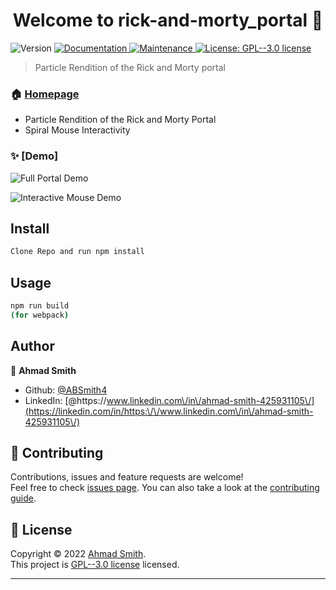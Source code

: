 <h1 align="center">Welcome to rick-and-morty_portal 👋</h1>
<p>
  <img alt="Version" src="https://img.shields.io/badge/version-1.0.0-blue.svg?cacheSeconds=2592000" />
  <a href="https://github.com/ABSmith4/Rick-and-Morty_Portal#readme" target="_blank">
    <img alt="Documentation" src="https://img.shields.io/badge/documentation-yes-brightgreen.svg" />
  </a>
  <a href="https://github.com/ABSmith4/Rick-and-Morty_Portal/graphs/commit-activity" target="_blank">
    <img alt="Maintenance" src="https://img.shields.io/badge/Maintained%3F-yes-green.svg" />
  </a>
  <a href="https://github.com/ABSmith4/Rick-and-Morty_Portal/blob/master/LICENSE" target="_blank">
    <img alt="License: GPL--3.0 license" src="https://img.shields.io/github/license/ABSmith4/rick-and-morty_portal" />
  </a>
</p>

> Particle Rendition of the Rick and Morty portal

### 🏠 [Homepage](https://github.com/ABSmith4/Rick-and-Morty_Portal#readme)

* Particle Rendition of the Rick and Morty Portal
* Spiral Mouse Interactivity

### ✨ [Demo]

![Full Portal Demo](gifs/Full%20Portal.gif)

![Interactive Mouse Demo](gifs/Mouse%20Interactivity.gif)

## Install

```sh
Clone Repo and run npm install
```

## Usage

```sh
npm run build 
(for webpack)
```

## Author

👤 **Ahmad Smith**

* Github: [@ABSmith4](https://github.com/ABSmith4)
* LinkedIn: [@https:\/\/www.linkedin.com\/in\/ahmad-smith-425931105\/](https://linkedin.com/in/https:\/\/www.linkedin.com\/in\/ahmad-smith-425931105\/)

## 🤝 Contributing

Contributions, issues and feature requests are welcome!<br />Feel free to check [issues page](https://github.com/ABSmith4/Rick-and-Morty_Portal/issues). You can also take a look at the [contributing guide](https://github.com/ABSmith4/Rick-and-Morty_Portal/blob/master/CONTRIBUTING.md).

## 📝 License

Copyright © 2022 [Ahmad Smith](https://github.com/ABSmith4).<br />
This project is [GPL--3.0 license](https://github.com/ABSmith4/Rick-and-Morty_Portal/blob/master/LICENSE) licensed.

***